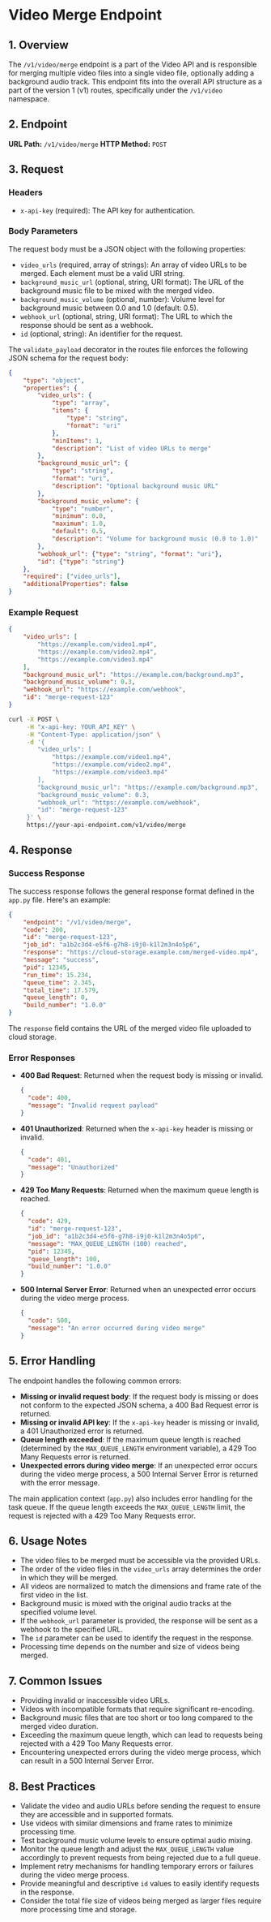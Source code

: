 # Video Merge Endpoint

## 1. Overview

The `/v1/video/merge` endpoint is a part of the Video API and is responsible for merging multiple video files into a single video file, optionally adding a background audio track. This endpoint fits into the overall API structure as a part of the version 1 (v1) routes, specifically under the `/v1/video` namespace.

## 2. Endpoint

**URL Path:** `/v1/video/merge`
**HTTP Method:** `POST`

## 3. Request

### Headers

- `x-api-key` (required): The API key for authentication.

### Body Parameters

The request body must be a JSON object with the following properties:

- `video_urls` (required, array of strings): An array of video URLs to be merged. Each element must be a valid URI string.
- `background_music_url` (optional, string, URI format): The URL of the background music file to be mixed with the merged video.
- `background_music_volume` (optional, number): Volume level for background music between 0.0 and 1.0 (default: 0.5).
- `webhook_url` (optional, string, URI format): The URL to which the response should be sent as a webhook.
- `id` (optional, string): An identifier for the request.

The `validate_payload` decorator in the routes file enforces the following JSON schema for the request body:

```json
{
    "type": "object",
    "properties": {
        "video_urls": {
            "type": "array",
            "items": {
                "type": "string",
                "format": "uri"
            },
            "minItems": 1,
            "description": "List of video URLs to merge"
        },
        "background_music_url": {
            "type": "string", 
            "format": "uri",
            "description": "Optional background music URL"
        },
        "background_music_volume": {
            "type": "number",
            "minimum": 0.0,
            "maximum": 1.0,
            "default": 0.5,
            "description": "Volume for background music (0.0 to 1.0)"
        },
        "webhook_url": {"type": "string", "format": "uri"},
        "id": {"type": "string"}
    },
    "required": ["video_urls"],
    "additionalProperties": false
}
```

### Example Request

```json
{
    "video_urls": [
        "https://example.com/video1.mp4",
        "https://example.com/video2.mp4",
        "https://example.com/video3.mp4"
    ],
    "background_music_url": "https://example.com/background.mp3",
    "background_music_volume": 0.3,
    "webhook_url": "https://example.com/webhook",
    "id": "merge-request-123"
}
```

```bash
curl -X POST \
     -H "x-api-key: YOUR_API_KEY" \
     -H "Content-Type: application/json" \
     -d '{
        "video_urls": [
            "https://example.com/video1.mp4",
            "https://example.com/video2.mp4",
            "https://example.com/video3.mp4"
        ],
        "background_music_url": "https://example.com/background.mp3",
        "background_music_volume": 0.3,
        "webhook_url": "https://example.com/webhook",
        "id": "merge-request-123"
     }' \
     https://your-api-endpoint.com/v1/video/merge
```

## 4. Response

### Success Response

The success response follows the general response format defined in the `app.py` file. Here's an example:

```json
{
    "endpoint": "/v1/video/merge",
    "code": 200,
    "id": "merge-request-123",
    "job_id": "a1b2c3d4-e5f6-g7h8-i9j0-k1l2m3n4o5p6",
    "response": "https://cloud-storage.example.com/merged-video.mp4",
    "message": "success",
    "pid": 12345,
    "run_time": 15.234,
    "queue_time": 2.345,
    "total_time": 17.579,
    "queue_length": 0,
    "build_number": "1.0.0"
}
```

The `response` field contains the URL of the merged video file uploaded to cloud storage.

### Error Responses

- **400 Bad Request**: Returned when the request body is missing or invalid.

  ```json
  {
    "code": 400,
    "message": "Invalid request payload"
  }
  ```

- **401 Unauthorized**: Returned when the `x-api-key` header is missing or invalid.

  ```json
  {
    "code": 401,
    "message": "Unauthorized"
  }
  ```

- **429 Too Many Requests**: Returned when the maximum queue length is reached.

  ```json
  {
    "code": 429,
    "id": "merge-request-123",
    "job_id": "a1b2c3d4-e5f6-g7h8-i9j0-k1l2m3n4o5p6",
    "message": "MAX_QUEUE_LENGTH (100) reached",
    "pid": 12345,
    "queue_length": 100,
    "build_number": "1.0.0"
  }
  ```

- **500 Internal Server Error**: Returned when an unexpected error occurs during the video merge process.

  ```json
  {
    "code": 500,
    "message": "An error occurred during video merge"
  }
  ```

## 5. Error Handling

The endpoint handles the following common errors:

- **Missing or invalid request body**: If the request body is missing or does not conform to the expected JSON schema, a 400 Bad Request error is returned.
- **Missing or invalid API key**: If the `x-api-key` header is missing or invalid, a 401 Unauthorized error is returned.
- **Queue length exceeded**: If the maximum queue length is reached (determined by the `MAX_QUEUE_LENGTH` environment variable), a 429 Too Many Requests error is returned.
- **Unexpected errors during video merge**: If an unexpected error occurs during the video merge process, a 500 Internal Server Error is returned with the error message.

The main application context (`app.py`) also includes error handling for the task queue. If the queue length exceeds the `MAX_QUEUE_LENGTH` limit, the request is rejected with a 429 Too Many Requests error.

## 6. Usage Notes

- The video files to be merged must be accessible via the provided URLs.
- The order of the video files in the `video_urls` array determines the order in which they will be merged.
- All videos are normalized to match the dimensions and frame rate of the first video in the list.
- Background music is mixed with the original audio tracks at the specified volume level.
- If the `webhook_url` parameter is provided, the response will be sent as a webhook to the specified URL.
- The `id` parameter can be used to identify the request in the response.
- Processing time depends on the number and size of videos being merged.

## 7. Common Issues

- Providing invalid or inaccessible video URLs.
- Videos with incompatible formats that require significant re-encoding.
- Background music files that are too short or too long compared to the merged video duration.
- Exceeding the maximum queue length, which can lead to requests being rejected with a 429 Too Many Requests error.
- Encountering unexpected errors during the video merge process, which can result in a 500 Internal Server Error.

## 8. Best Practices

- Validate the video and audio URLs before sending the request to ensure they are accessible and in supported formats.
- Use videos with similar dimensions and frame rates to minimize processing time.
- Test background music volume levels to ensure optimal audio mixing.
- Monitor the queue length and adjust the `MAX_QUEUE_LENGTH` value accordingly to prevent requests from being rejected due to a full queue.
- Implement retry mechanisms for handling temporary errors or failures during the video merge process.
- Provide meaningful and descriptive `id` values to easily identify requests in the response.
- Consider the total file size of videos being merged as larger files require more processing time and storage.